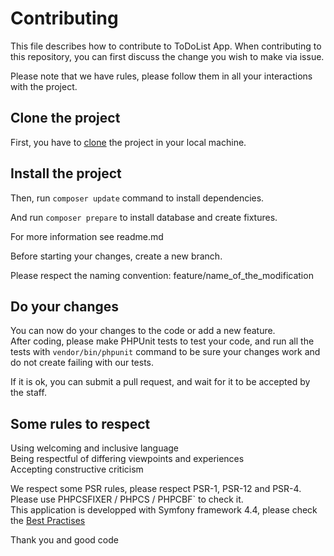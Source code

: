 # Contributing

This file describes how to contribute to ToDoList App. When contributing to this repository, you can first discuss the change you wish to make via issue.

Please note that we have rules, please follow them in all your interactions with the project.

## Clone the project

First, you have to [clone](https://github.com/siggwer/Todoandco.git) the project in your local machine.

## Install the project

Then, run `composer update` command to install dependencies.  

And run `composer prepare` to install database and create fixtures.

For more information see readme.md

Before starting your changes, create a new branch.

Please respect the naming convention: feature/name_of_the_modification

## Do your changes

You can now do your changes to the code or add a new feature.  
After coding, please make PHPUnit tests to test your code, and run all the tests with `vendor/bin/phpunit` command to be sure your changes work and do not create failing with our tests.  

If it is ok, you can submit a pull request, and wait for it to be accepted by the staff.

## Some rules to respect

Using welcoming and inclusive language  
Being respectful of differing viewpoints and experiences  
Accepting constructive criticism  


We respect some PSR rules, please respect PSR-1, PSR-12 and PSR-4. Please use  PHPCSFIXER / PHPCS / PHPCBF` to check it.  
This application is developped with Symfony framework 4.4, please check the [Best Practises](https://symfony.com/doc/4.4/best_practices.html)

Thank you and good code

